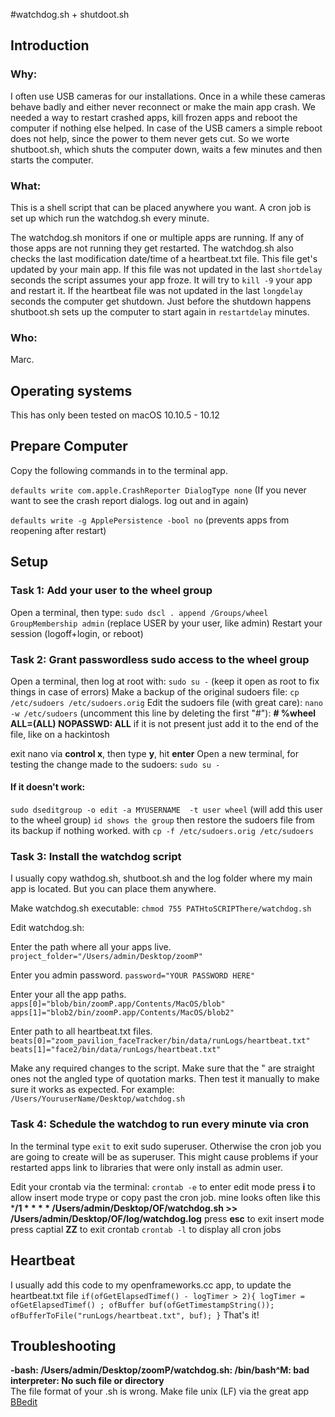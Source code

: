#watchdog.sh + shutdoot.sh

## Introduction
### Why:
I often use USB cameras for our installations. Once in a while these cameras behave badly and either never reconnect or make the main app crash. We needed a way to restart crashed apps, kill frozen apps and reboot the computer if nothing else helped.
In case of the USB camers a simple reboot does not help, since the power to them never gets cut. So we worte shutboot.sh, which shuts the computer down, waits a few minutes and then starts the computer.

### What:
This is a shell script that can be placed anywhere you want.
A cron job is set up which run the watchdog.sh every minute.

The watchdog.sh monitors if one or multiple apps are running.
If any of those apps are not running they get restarted.
The watchdog.sh also checks the last modification date/time of a heartbeat.txt file. This file get's updated by your main app. If this file was not updated in the last `shortdelay` seconds  the script assumes your app froze. It will try to `kill -9` your app and restart it.
If the heartbeat file was not updated in the last `longdelay` seconds the computer get shutdown. Just before the shutdown happens shutboot.sh sets up the computer to start again in `restartdelay` minutes.

### Who:
Marc.

## Operating systems
This has only been tested on macOS 10.10.5 - 10.12

## Prepare Computer
Copy the following commands in to the terminal app.

`defaults write com.apple.CrashReporter DialogType none`
(If you never want to see the crash report dialogs. log out and in again)

`defaults write -g ApplePersistence -bool no`
(prevents apps from reopening after restart)

## Setup
### Task 1: Add your user to the wheel group
Open a terminal, then type:
`sudo dscl . append /Groups/wheel GroupMembership admin`
(replace USER by your user, like admin)
Restart your session (logoff+login, or reboot)

### Task 2: Grant passwordless sudo access to the wheel group
Open a terminal, then log at root with: `sudo su -`
(keep it open as root to fix things in case of errors)
Make a backup of the original sudoers file:
`cp /etc/sudoers /etc/sudoers.orig`
Edit the sudoers file (with great care):
`nano -w /etc/sudoers`
(uncomment this line by deleting the first "#"):
**# %wheel ALL=(ALL) NOPASSWD: ALL**
if it is not present just add it to the end of the file, like on a hackintosh

exit nano via **control x**, then type **y**, hit **enter**
Open a new terminal, for testing the change made to the sudoers:
`sudo su -`

#### If it doesn't work:
`sudo dseditgroup -o edit -a MYUSERNAME  -t user wheel`
(will add this user to the wheel group)
`id shows the group`
then restore the sudoers file from its backup if nothing worked.
with `cp -f /etc/sudoers.orig /etc/sudoers`

### Task 3: Install the watchdog script
I usually copy wathdog.sh, shutboot.sh and the log folder where my main app is located.
But you can place them anywhere.

Make watchdog.sh executable:
`chmod 755 PATHtoSCRIPThere/watchdog.sh`

Edit watchdog.sh:

Enter the path where all your apps live.
`project_folder="/Users/admin/Desktop/zoomP"`

Enter you admin password.
`password="YOUR PASSWORD HERE"`

Enter your all the app paths.
`apps[0]="blob/bin/zoomP.app/Contents/MacOS/blob"`
`apps[1]="blob2/bin/zoomP.app/Contents/MacOS/blob2"`

Enter path to all heartbeat.txt files.
`beats[0]="zoom_pavilion_faceTracker/bin/data/runLogs/heartbeat.txt"`
`beats[1]="face2/bin/data/runLogs/heartbeat.txt"`

Make any required changes to the script.
Make sure that the " are straight ones not the angled type of quotation marks.
Then test it manually to make sure it works as expected. For example:
`/Users/YouruserName/Desktop/watchdog.sh`

### Task 4: Schedule the watchdog to run every minute via cron

In the terminal type `exit` to exit sudo superuser. Otherwise the cron job you are going to create will be as superuser. This might cause problems if your restarted apps link to libraries that were only install as admin user.

Edit your crontab via the terminal:
`crontab -e` to enter edit mode
press **i** to allow insert mode
trype or copy past the cron job.
mine looks often like this
***/1 * * * * /Users/admin/Desktop/OF/watchdog.sh >> /Users/admin/Desktop/OF/log/watchdog.log**
press **esc** to exit insert mode
press captial **ZZ** to exit crontab
`crontab -l` to display all cron jobs

## Heartbeat
I usually add this code to my openframeworks.cc app, to update the heartbeat.txt file
`
if(ofGetElapsedTimef() - logTimer > 2){
    logTimer = ofGetElapsedTimef() ;
    ofBuffer buf(ofGetTimestampString());
    ofBufferToFile("runLogs/heartbeat.txt", buf);
}
`
That's it!


## Troubleshooting
**-bash: /Users/admin/Desktop/zoomP/watchdog.sh: /bin/bash^M: bad interpreter: No such file or directory**  
The file format of your .sh is wrong. Make file unix (LF) via the great app [BBedit](https://www.barebones.com/products/bbedit/)
